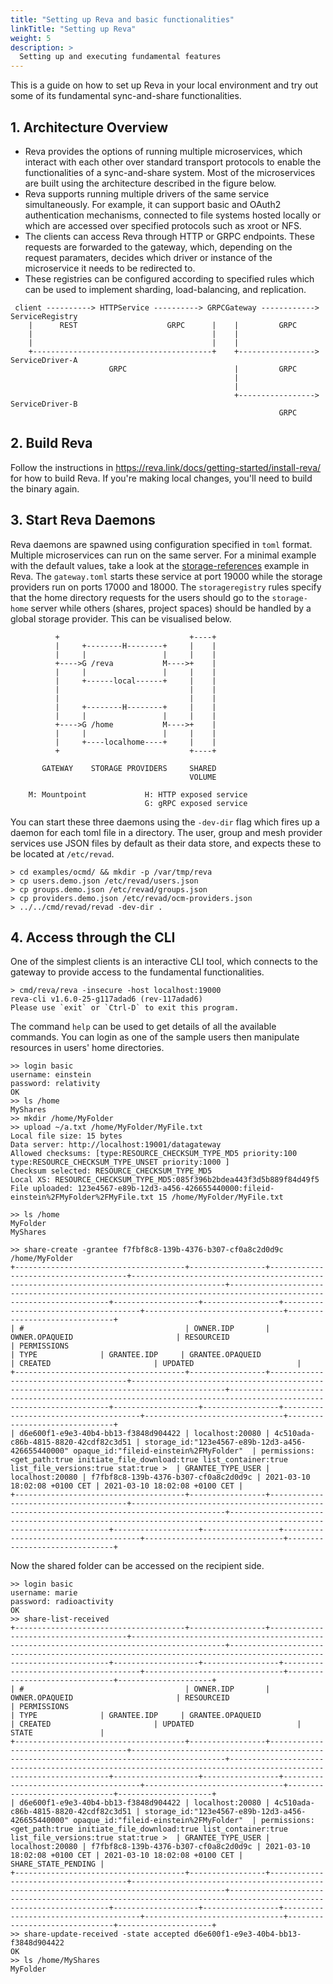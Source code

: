 ```yaml
---
title: "Setting up Reva and basic functionalities"
linkTitle: "Setting up Reva"
weight: 5
description: >
  Setting up and executing fundamental features
---
```


This is a guide on how to set up Reva in your local environment and try out some of its fundamental sync-and-share functionalities.

## 1. Architecture Overview

- Reva provides the options of running multiple microservices, which interact with each other over standard transport protocols to enable the functionalities of a sync-and-share system. Most of the microservices are built using the architecture described in the figure below.
- Reva supports running multiple drivers of the same service simultaneously. For example, it can support basic and OAuth2 authentication mechanisms, connected to file systems hosted locally or which are accessed over specified protocols such as xroot or NFS.
- The clients can access Reva through HTTP or GRPC endpoints. These requests are forwarded to the gateway, which, depending on the request paramaters, decides which driver or instance of the microservice it needs to be redirected to.
- These registries can be configured according to specified rules which can be used to implement sharding, load-balancing, and replication.

```
 client ----------> HTTPService ----------> GRPCGateway ------------> ServiceRegistry
    |      REST                    GRPC      |    |         GRPC
    |                                        |    |
    |                                        |    |
    +----------------------------------------+    +-----------------> ServiceDriver-A
                      GRPC                        |         GRPC
                                                  |
                                                  |
                                                  +-----------------> ServiceDriver-B
                                                            GRPC
 ```

## 2. Build Reva
Follow the instructions in https://reva.link/docs/getting-started/install-reva/ for how to build Reva. If you're making local changes, you'll need to build the binary again.

## 3. Start Reva Daemons
Reva daemons are spawned using configuration specified in `toml` format. Multiple microservices can run on the same server. For a minimal example with the default values, take a look at the [storage-references](https://github.com/cs3org/reva/tree/master/examples/storage-references) example in Reva. The `gateway.toml` starts these service at port 19000 while the storage providers run on ports 17000 and 18000. The `storageregistry` rules specify that the home directory requests for the users should go to the `storage-home` server while others (shares, project spaces) should be handled by a global storage provider. This can be visualised below.

```
          +                             +----+
          |     +--------H--------+     |    |
          |     |                 |     |    |
          +---->G /reva           M---->+    |
          |     |                 |     |    |
          |     +------local------+     |    |
          |                             |    |
          |                             |    |
          |     +--------H--------+     |    |
          |     |                 |     |    |
          +---->G /home           M---->+    |
          |     |                 |     |    |
          |     +----localhome----+     |    |
          +                             +----+

       GATEWAY    STORAGE PROVIDERS     SHARED
                                        VOLUME

    M: Mountpoint             H: HTTP exposed service
                              G: gRPC exposed service
```

You can start these three daemons using the `-dev-dir` flag which fires up a daemon for each toml file in a directory. The user, group and mesh provider services use JSON files by default as their data store, and expects these to be located at `/etc/revad`.

```
> cd examples/ocmd/ && mkdir -p /var/tmp/reva
> cp users.demo.json /etc/revad/users.json
> cp groups.demo.json /etc/revad/groups.json
> cp providers.demo.json /etc/revad/ocm-providers.json
> ../../cmd/revad/revad -dev-dir .
```

## 4. Access through the CLI
One of the simplest clients is an interactive CLI tool, which connects to the gateway to provide access to the fundamental functionalities.
```
> cmd/reva/reva -insecure -host localhost:19000
reva-cli v1.6.0-25-g117adad6 (rev-117adad6)
Please use `exit` or `Ctrl-D` to exit this program.
```

The command `help` can be used to get details of all the available commands. You can login as one of the sample users then manipulate resources in users' home directories.
```
>> login basic
username: einstein
password: relativity
OK
>> ls /home
MyShares
>> mkdir /home/MyFolder
>> upload ~/a.txt /home/MyFolder/MyFile.txt
Local file size: 15 bytes
Data server: http://localhost:19001/datagateway
Allowed checksums: [type:RESOURCE_CHECKSUM_TYPE_MD5 priority:100  type:RESOURCE_CHECKSUM_TYPE_UNSET priority:1000 ]
Checksum selected: RESOURCE_CHECKSUM_TYPE_MD5
Local XS: RESOURCE_CHECKSUM_TYPE_MD5:085f396b2bdea443f3d5b889f84d49f5
File uploaded: 123e4567-e89b-12d3-a456-426655440000:fileid-einstein%2FMyFolder%2FMyFile.txt 15 /home/MyFolder/MyFile.txt

>> ls /home
MyFolder
MyShares

>> share-create -grantee f7fbf8c8-139b-4376-b307-cf0a8c2d0d9c /home/MyFolder
+--------------------------------------+-----------------+--------------------------------------+-------------------------------------------------------------------------------------------+-----------------------------------------------------------------------------------------------------------------+-------------------+-----------------+--------------------------------------+-------------------------------+-------------------------------+
| #                                    | OWNER.IDP       | OWNER.OPAQUEID                       | RESOURCEID                                                                                | PERMISSIONS                                                                                                     | TYPE              | GRANTEE.IDP     | GRANTEE.OPAQUEID                     | CREATED                       | UPDATED                       |
+--------------------------------------+-----------------+--------------------------------------+-------------------------------------------------------------------------------------------+-----------------------------------------------------------------------------------------------------------------+-------------------+-----------------+--------------------------------------+-------------------------------+-------------------------------+
| d6e600f1-e9e3-40b4-bb13-f3848d904422 | localhost:20080 | 4c510ada-c86b-4815-8820-42cdf82c3d51 | storage_id:"123e4567-e89b-12d3-a456-426655440000" opaque_id:"fileid-einstein%2FMyFolder"  | permissions:<get_path:true initiate_file_download:true list_container:true list_file_versions:true stat:true >  | GRANTEE_TYPE_USER | localhost:20080 | f7fbf8c8-139b-4376-b307-cf0a8c2d0d9c | 2021-03-10 18:02:08 +0100 CET | 2021-03-10 18:02:08 +0100 CET |
+--------------------------------------+-----------------+--------------------------------------+-------------------------------------------------------------------------------------------+-----------------------------------------------------------------------------------------------------------------+-------------------+-----------------+--------------------------------------+-------------------------------+-------------------------------+
```

Now the shared folder can be accessed on the recipient side.
```
>> login basic
username: marie
password: radioactivity
OK
>> share-list-received
+--------------------------------------+-----------------+--------------------------------------+-------------------------------------------------------------------------------------------+-----------------------------------------------------------------------------------------------------------------+-------------------+-----------------+--------------------------------------+-------------------------------+-------------------------------+---------------------+
| #                                    | OWNER.IDP       | OWNER.OPAQUEID                       | RESOURCEID                                                                                | PERMISSIONS                                                                                                     | TYPE              | GRANTEE.IDP     | GRANTEE.OPAQUEID                     | CREATED                       | UPDATED                       | STATE               |
+--------------------------------------+-----------------+--------------------------------------+-------------------------------------------------------------------------------------------+-----------------------------------------------------------------------------------------------------------------+-------------------+-----------------+--------------------------------------+-------------------------------+-------------------------------+---------------------+
| d6e600f1-e9e3-40b4-bb13-f3848d904422 | localhost:20080 | 4c510ada-c86b-4815-8820-42cdf82c3d51 | storage_id:"123e4567-e89b-12d3-a456-426655440000" opaque_id:"fileid-einstein%2FMyFolder"  | permissions:<get_path:true initiate_file_download:true list_container:true list_file_versions:true stat:true >  | GRANTEE_TYPE_USER | localhost:20080 | f7fbf8c8-139b-4376-b307-cf0a8c2d0d9c | 2021-03-10 18:02:08 +0100 CET | 2021-03-10 18:02:08 +0100 CET | SHARE_STATE_PENDING |
+--------------------------------------+-----------------+--------------------------------------+-------------------------------------------------------------------------------------------+-----------------------------------------------------------------------------------------------------------------+-------------------+-----------------+--------------------------------------+-------------------------------+-------------------------------+---------------------+
>> share-update-received -state accepted d6e600f1-e9e3-40b4-bb13-f3848d904422
OK
>> ls /home/MyShares
MyFolder
```
